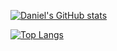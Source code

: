 [![Daniel's GitHub stats](https://github-readme-stats.vercel.app/api?username=Dnakitare&show_icons=true&theme=radical)](https://github.com/Dnakitare/github-readme-stats)

[![Top Langs](https://github-readme-stats.vercel.app/api/top-langs/?username=Dnakitare&layout=compact&theme=radical)](https://github.com/Dnakitare/github-readme-stats)

